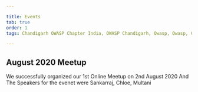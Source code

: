 ```yaml
---

title: Events
tab: true
order: 1
tags: Chandigarh OWASP Chapter India, OWASP Chandigarh, Owasp, Owasp, Chandigarh,Owasp chapter

---
```

## August 2020 Meetup
We successfully organized  our 1st Online Meetup on 2nd August 2020 And The Speakers for the evenet were Sankarraj, Chloe, Multani

